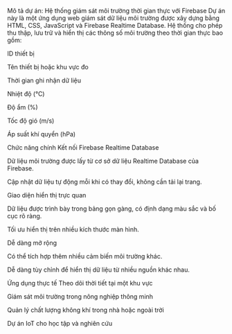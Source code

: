 Mô tả dự án: Hệ thống giám sát môi trường thời gian thực với Firebase
Dự án này là một ứng dụng web giám sát dữ liệu môi trường được xây dựng bằng HTML, CSS, JavaScript và Firebase Realtime Database.
Hệ thống cho phép thu thập, lưu trữ và hiển thị các thông số môi trường theo thời gian thực bao gồm:

ID thiết bị

Tên thiết bị hoặc khu vực đo

Thời gian ghi nhận dữ liệu

Nhiệt độ (°C)

Độ ẩm (%)

Tốc độ gió (m/s)

Áp suất khí quyển (hPa)

Chức năng chính
Kết nối Firebase Realtime Database

Dữ liệu môi trường được lấy từ cơ sở dữ liệu Realtime Database của Firebase.

Cập nhật dữ liệu tự động mỗi khi có thay đổi, không cần tải lại trang.

Giao diện hiển thị trực quan

Dữ liệu được trình bày trong bảng gọn gàng, có định dạng màu sắc và bố cục rõ ràng.

Tối ưu hiển thị trên nhiều kích thước màn hình.

Dễ dàng mở rộng

Có thể tích hợp thêm nhiều cảm biến môi trường khác.

Dễ dàng tùy chỉnh để hiển thị dữ liệu từ nhiều nguồn khác nhau.

Ứng dụng thực tế
Theo dõi thời tiết tại một khu vực

Giám sát môi trường trong nông nghiệp thông minh

Quản lý chất lượng không khí trong nhà hoặc ngoài trời

Dự án IoT cho học tập và nghiên cứu
